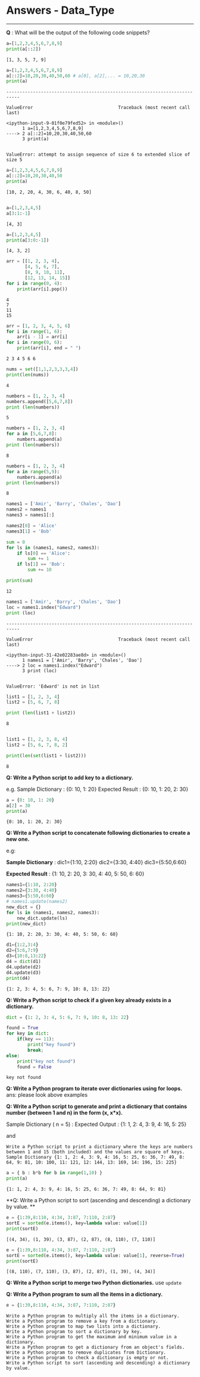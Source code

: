 
# Answers - Data_Type
-----

**Q** : What will be the output of the following code snippets?


```python
a=[1,2,3,4,5,6,7,8,9]
print(a[::2])
```

    [1, 3, 5, 7, 9]
    


```python
a=[1,2,3,4,5,6,7,8,9]
a[::2]=10,20,30,40,50,60 # a[0], a[2],... = 10,20,30
print(a)
```


    ---------------------------------------------------------------------------

    ValueError                                Traceback (most recent call last)

    <ipython-input-9-01f0e79fed52> in <module>()
          1 a=[1,2,3,4,5,6,7,8,9]
    ----> 2 a[::2]=10,20,30,40,50,60
          3 print(a)
    

    ValueError: attempt to assign sequence of size 6 to extended slice of size 5



```python
a=[1,2,3,4,5,6,7,8,9]
a[::2]=10,20,30,40,50
print(a)
```

    [10, 2, 20, 4, 30, 6, 40, 8, 50]
    


```python

```


```python
a=[1,2,3,4,5]
a[3:1:-1]
```




    [4, 3]




```python
a=[1,2,3,4,5]
print(a[3:0:-1])
```

    [4, 3, 2]
    


```python
arr = [[1, 2, 3, 4],
       [4, 5, 6, 7],
       [8, 9, 10, 11],
       [12, 13, 14, 15]]
for i in range(0, 4):
    print(arr[i].pop())
```

    4
    7
    11
    15
    


```python
arr = [1, 2, 3, 4, 5, 6]
for i in range(1, 6):
    arr[i - 1] = arr[i]
for i in range(0, 6): 
    print(arr[i], end = " ")
```

    2 3 4 5 6 6 


```python
nums = set([1,1,2,3,3,3,4])
print(len(nums))
```

    4
    


```python
numbers = [1, 2, 3, 4]
numbers.append([5,6,7,8])
print (len(numbers))
```

    5
    


```python
numbers = [1, 2, 3, 4]
for a in [5,6,7,8]:
    numbers.append(a)
print (len(numbers))
```

    8
    


```python
numbers = [1, 2, 3, 4]
for a in range(5,9):
    numbers.append(a)
print (len(numbers))
```

    8
    


```python
names1 = ['Amir', 'Barry', 'Chales', 'Dao']
names2 = names1
names3 = names1[:]

names2[0] = 'Alice'
names3[1] = 'Bob'

sum = 0
for ls in (names1, names2, names3):
    if ls[0] == 'Alice':
        sum += 1
    if ls[1] == 'Bob':
        sum += 10

print(sum)
```

    12
    


```python
names1 = ['Amir', 'Barry', 'Chales', 'Dao']
loc = names1.index("Edward")
print (loc)
```


    ---------------------------------------------------------------------------

    ValueError                                Traceback (most recent call last)

    <ipython-input-31-42e02283ae8d> in <module>()
          1 names1 = ['Amir', 'Barry', 'Chales', 'Dao']
    ----> 2 loc = names1.index("Edward")
          3 print (loc)
    

    ValueError: 'Edward' is not in list



```python
list1 = [1, 2, 3, 4]
list2 = [5, 6, 7, 8]

print (len(list1 + list2))
```

    8
    


```python

list1 = [1, 2, 3, 8, 4]
list2 = [5, 6, 7, 8, 2]

print(len(set(list1 + list2)))
```

    8
    

**Q: Write a Python script to add key to a dictionary.**

e.g. Sample Dictionary : {0: 10, 1: 20} Expected Result : {0: 10, 1: 20, 2: 30}


```python
a = {0: 10, 1: 20}
a[2] = 30
print(a)
```

    {0: 10, 1: 20, 2: 30}
    

**Q: Write a Python script to concatenate following dictionaries to create a new one.**

e.g:

**Sample Dictionary** : dic1={1:10, 2:20} dic2={3:30, 4:40} dic3={5:50,6:60}

**Expected Result** : {1: 10, 2: 20, 3: 30, 4: 40, 5: 50, 6: 60}



```python
names1={1:10, 2:20} 
names2={3:30, 4:40}
names3={5:50,6:60}
# names1.update(names2)
new_dict = {}
for ls in (names1, names2, names3):
    new_dict.update(ls)
print(new_dict)
```

    {1: 10, 2: 20, 3: 30, 4: 40, 5: 50, 6: 60}
    


```python
d1={1:2,3:4}
d2={5:6,7:9}
d3={10:8,13:22}
d4 = dict(d1)
d4.update(d2)
d4.update(d3)
print(d4)
```

    {1: 2, 3: 4, 5: 6, 7: 9, 10: 8, 13: 22}
    

**Q: Write a Python script to check if a given key already exists in a dictionary.**


```python
dict = {1: 2, 3: 4, 5: 6, 7: 9, 10: 8, 13: 22}

found = True
for key in dict:
    if(key == 11):
        print("key found")
        break;
else:
    print("key not found")
    found = False
```

    key not found
    

**Q: Write a Python program to iterate over dictionaries using for loops.**
ans: please look above examples

**Q: Write a Python script to generate and print a dictionary that contains number (between 1 and n) in the form (x, x*x).**

Sample Dictionary ( n = 5) : Expected Output : {1: 1, 2: 4, 3: 9, 4: 16, 5: 25}

and 

    Write a Python script to print a dictionary where the keys are numbers between 1 and 15 (both included) and the values are square of keys. Sample Dictionary {1: 1, 2: 4, 3: 9, 4: 16, 5: 25, 6: 36, 7: 49, 8: 64, 9: 81, 10: 100, 11: 121, 12: 144, 13: 169, 14: 196, 15: 225}


```python
a = { b : b*b for b in range(1,10) } 
print(a)
```

    {1: 1, 2: 4, 3: 9, 4: 16, 5: 25, 6: 36, 7: 49, 8: 64, 9: 81}
    

**Q: Write a Python script to sort (ascending and descending) a dictionary by value. **


```python
e = {1:39,8:110, 4:34, 3:87, 7:110, 2:87}
sortE = sorted(e.items(), key=lambda value: value[1])
print(sortE)
```

    [(4, 34), (1, 39), (3, 87), (2, 87), (8, 110), (7, 110)]
    


```python
e = {1:39,8:110, 4:34, 3:87, 7:110, 2:87}
sortE = sorted(e.items(), key=lambda value: value[1], reverse=True)
print(sortE)
```

    [(8, 110), (7, 110), (3, 87), (2, 87), (1, 39), (4, 34)]
    

**Q: Write a Python script to merge two Python dictionaries.**
use `update`

**Q: Write a Python program to sum all the items in a dictionary.**


```python
e = {1:39,8:110, 4:34, 3:87, 7:110, 2:87}
```

    Write a Python program to multiply all the items in a dictionary.
    Write a Python program to remove a key from a dictionary.
    Write a Python program to map two lists into a dictionary.
    Write a Python program to sort a dictionary by key.
    Write a Python program to get the maximum and minimum value in a dictionary.
    Write a Python program to get a dictionary from an object's fields.
    Write a Python program to remove duplicates from Dictionary.
    Write a Python program to check a dictionary is empty or not.
    Write a Python script to sort (ascending and descending) a dictionary by value.
